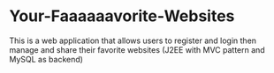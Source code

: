 # Your-Faaaaaavorite-Websites
This is a web application that allows users to register and login then manage and share their favorite websites (J2EE with MVC pattern and MySQL as backend)
